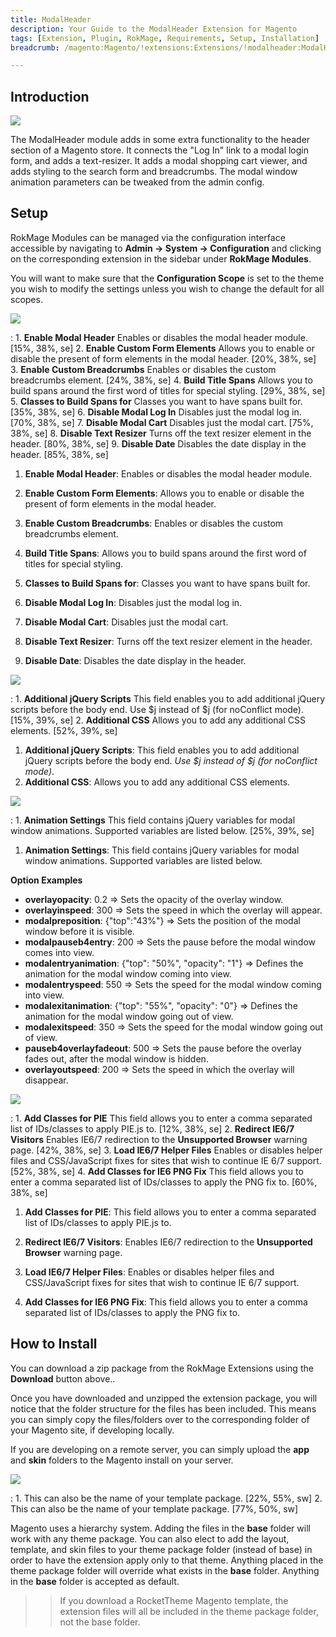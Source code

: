 ```yaml
---
title: ModalHeader
description: Your Guide to the ModalHeader Extension for Magento
tags: [Extension, Plugin, RokMage, Requirements, Setup, Installation]
breadcrumb: /magento:Magento/!extensions:Extensions/!modalheader:ModalHeader

---
```


Introduction
-----

![][demo]

The ModalHeader module adds in some extra functionality to the header section of a Magento store. It connects the "Log In" link to a modal login form, and adds a text-resizer. It adds a modal shopping cart viewer, and adds styling to the search form and breadcrumbs. The modal window animation parameters can be tweaked from the admin config.

Setup
-----

RokMage Modules can be managed via the configuration interface accessible by navigating to **Admin -> System -> Configuration** and clicking on the corresponding extension in the sidebar under **RokMage Modules**. 

You will want to make sure that the **Configuration Scope** is set to the theme you wish to modify the settings unless you wish to change the default for all scopes.

![][extension1]

:	1. **Enable Modal Header** Enables or disables the modal header module. [15%, 38%, se]
	2. **Enable Custom Form Elements** Allows you to enable or disable the present of form elements in the modal header. [20%, 38%, se]
	3. **Enable Custom Breadcrumbs** Enables or disables the custom breadcrumbs element. [24%, 38%, se]
	4. **Build Title Spans** Allows you to build spans around the first word of titles for special styling. [29%, 38%, se]
	5. **Classes to Build Spans for** Classes you want to have spans built for. [35%, 38%, se]
	6. **Disable Modal Log In** Disables just the modal log in. [70%, 38%, se]
	7. **Disable Modal Cart** Disables just the modal cart. [75%, 38%, se]
	8. **Disable Text Resizer** Turns off the text resizer element in the header. [80%, 38%, se]
	9. **Disable Date** Disables the date display in the header. [85%, 38%, se]

1. **Enable Modal Header**: Enables or disables the modal header module.

2. **Enable Custom Form Elements**: Allows you to enable or disable the present of form elements in the modal header.

3. **Enable Custom Breadcrumbs**: Enables or disables the custom breadcrumbs element.

4. **Build Title Spans**: Allows you to build spans around the first word of titles for special styling.

5. **Classes to Build Spans for**: Classes you want to have spans built for.

6. **Disable Modal Log In**: Disables just the modal log in.

7. **Disable Modal Cart**: Disables just the modal cart.

8. **Disable Text Resizer**: Turns off the text resizer element in the header.

9. **Disable Date**: Disables the date display in the header.

![][extension2]

:	1. **Additional jQuery Scripts** This field enables you to add additional jQuery scripts before the body end. Use $j instead of $j (for noConflict mode). [15%, 39%, se]
	2. **Additional CSS** Allows you to add any additional CSS elements. [52%, 39%, se]

1. **Additional jQuery Scripts**: This field enables you to add additional jQuery scripts before the body end. *Use $j instead of $j (for noConflict mode)*.
2. **Additional CSS**: Allows you to add any additional CSS elements.

![][extension4]

:	1. **Animation Settings** This field contains jQuery variables for modal window animations. Supported variables are listed below. [25%, 39%, se]

1. **Animation Settings**: This field contains jQuery variables for modal window animations. Supported variables are listed below.

**Option Examples**

* **overlayopacity**: 0.2 ⇒ Sets the opacity of the overlay window.
* **overlayinspeed**: 300 ⇒ Sets the speed in which the overlay will appear.
* **modalpreposition**: {"top":"43%"} ⇒ Sets the position of the modal window before it is visible.
* **modalpauseb4entry**: 200 ⇒ Sets the pause before the modal window comes into view.
* **modalentryanimation**: {"top": "50%", "opacity": "1"} ⇒ Defines the animation for the modal window coming into view.
* **modalentryspeed**: 550 ⇒ Sets the speed for the modal window coming into view.
* **modalexitanimation**: {"top": "55%", "opacity": "0"} ⇒ Defines the animation for the modal window going out of view.
* **modalexitspeed**: 350 ⇒ Sets the speed for the modal window going out of view.
* **pauseb4overlayfadeout**: 500 ⇒ Sets the pause before the overlay fades out, after the modal window is hidden.
* **overlayoutspeed**: 200 ⇒ Sets the speed in which the overlay will disappear.

![][extension3]

:	1. **Add Classes for PIE** This field allows you to enter a comma separated list of IDs/classes to apply PIE.js to. [12%, 38%, se]
	2. **Redirect IE6/7 Visitors** Enables IE6/7 redirection to the **Unsupported Browser** warning page. [42%, 38%, se]
	3. **Load IE6/7 Helper Files** Enables or disables helper files and CSS/JavaScript fixes for sites that wish to continue IE 6/7 support. [52%, 38%, se]
	4. **Add Classes for IE6 PNG Fix** This field allows you to enter a comma separated list of IDs/classes to apply the PNG fix to. [60%, 38%, se]

1. **Add Classes for PIE**: This field allows you to enter a comma separated list of IDs/classes to apply PIE.js to.

2. **Redirect IE6/7 Visitors**: Enables IE6/7 redirection to the **Unsupported Browser** warning page.

3. **Load IE6/7 Helper Files**: Enables or disables helper files and CSS/JavaScript fixes for sites that wish to continue IE 6/7 support.

4. **Add Classes for IE6 PNG Fix**: This field allows you to enter a comma separated list of IDs/classes to apply the PNG fix to.

How to Install
-----

You can download a zip package from the RokMage Extensions using the **Download** button above..

Once you have downloaded and unzipped the extension package, you will notice that the folder structure for the files has been included. This means you can simply copy the files/folders over to the corresponding folder of your Magento site, if developing locally. 

If you are developing on a remote server, you can simply upload the **app** and **skin** folders to the Magento install on your server.

![][installation]

:	1. This can also be the name of your template package. [22%, 55%, sw]
	2. This can also be the name of your template package. [77%, 50%, sw]

Magento uses a hierarchy system. Adding the files in the **base** folder will work with any theme package. You can also elect to add the layout, template, and skin files to your theme package folder (instead of base) in order to have the extension apply only to that theme. Anything placed in the theme package folder will override what exists in the **base** folder. Anything in the **base** folder is accepted as default.

>> If you download a RocketTheme Magento template, the extension files will all be included in the theme package folder, not the base folder.

[installation]: assets/installation.jpg
[download]: http://www.rockettheme.com/magento-downloads/1807-extension
[extension1]: assets/extension_1.jpeg
[extension2]: assets/extension_2.jpeg
[extension3]: assets/extension_3.jpeg
[extension4]: assets/extension_4.jpeg
[demo]: assets/demo_modalheader.jpeg